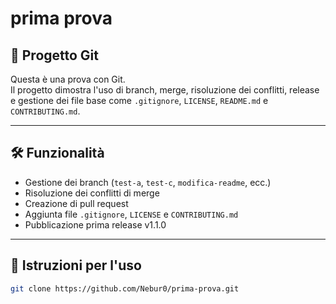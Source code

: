 # prima prova

## 📘 Progetto Git

Questa è una prova con Git.  
Il progetto dimostra l'uso di branch, merge, risoluzione dei conflitti, release e gestione dei file base come `.gitignore`, `LICENSE`, `README.md` e `CONTRIBUTING.md`.

---

## 🛠️ Funzionalità

- Gestione dei branch (`test-a`, `test-c`, `modifica-readme`, ecc.)
- Risoluzione dei conflitti di merge
- Creazione di pull request
- Aggiunta file `.gitignore`, `LICENSE` e `CONTRIBUTING.md`
- Pubblicazione prima release v1.1.0

---

## 🚀 Istruzioni per l'uso

```bash
git clone https://github.com/Nebur0/prima-prova.git
